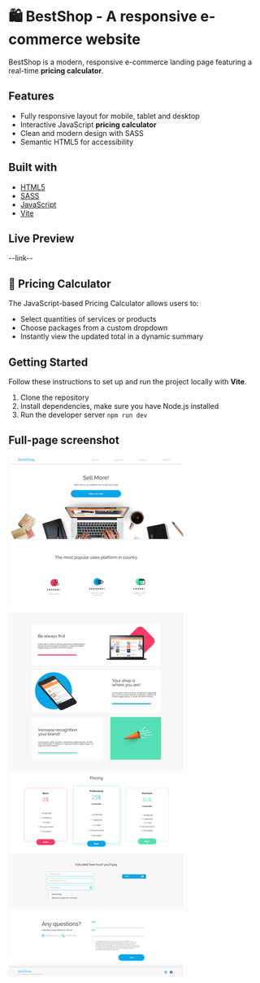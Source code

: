 # 🛍️ BestShop - A responsive e-commerce website

BestShop is a modern, responsive e-commerce landing page featuring a real-time **pricing calculator**.

## Features
- Fully responsive layout for mobile, tablet and desktop
- Interactive JavaScript **pricing calculator**
- Clean and modern design with SASS 
- Semantic HTML5 for accessibility 

## Built with 
- [HTML5](https://developer.mozilla.org/en-US/docs/Web/Guide/HTML/HTML5)
- [SASS](https://sass-lang.com/)
- [JavaScript](https://developer.mozilla.org/en-US/docs/Web/JavaScript)
- [Vite](https://vitejs.dev/)

## Live Preview
--link--

## 🧮 Pricing Calculator 
The JavaScript-based Pricing Calculator allows users to:
- Select quantities of services or products
- Choose packages from a custom dropdown
- Instantly view the updated total in a dynamic summary

## Getting Started 
Follow these instructions to set up and run the project locally with **Vite**.

1. Clone the repository
2. Install dependencies, make sure you have Node.js installed
3. Run the developer server `npm run dev`

## Full-page screenshot 
![BestShop](./BestShopResponsive/assets/screenshot1.jpg)